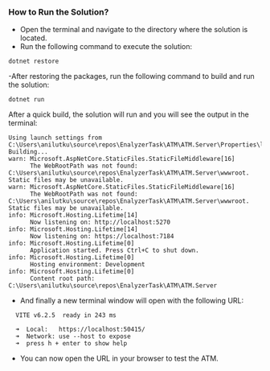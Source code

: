 ﻿### How to Run the Solution?

- Open the terminal and navigate to the directory where the solution is located.
- Run the following command to execute the solution:
```
dotnet restore
```
-After restoring the packages, run the following command to build and run the solution:
```
dotnet run
```
After a quick build, the solution will run and you will see the output in the terminal:

```
Using launch settings from C:\Users\anilutku\source\repos\EnalyzerTask\ATM\ATM.Server\Properties\launchSettings.json...
Building...
warn: Microsoft.AspNetCore.StaticFiles.StaticFileMiddleware[16]
      The WebRootPath was not found: C:\Users\anilutku\source\repos\EnalyzerTask\ATM\ATM.Server\wwwroot. Static files may be unavailable.
warn: Microsoft.AspNetCore.StaticFiles.StaticFileMiddleware[16]
      The WebRootPath was not found: C:\Users\anilutku\source\repos\EnalyzerTask\ATM\ATM.Server\wwwroot. Static files may be unavailable.
info: Microsoft.Hosting.Lifetime[14]
      Now listening on: http://localhost:5270
info: Microsoft.Hosting.Lifetime[14]
      Now listening on: https://localhost:7184
info: Microsoft.Hosting.Lifetime[0]
      Application started. Press Ctrl+C to shut down.
info: Microsoft.Hosting.Lifetime[0]
      Hosting environment: Development
info: Microsoft.Hosting.Lifetime[0]
      Content root path: C:\Users\anilutku\source\repos\EnalyzerTask\ATM\ATM.Server
```

- And finally a new terminal window will open with the following URL:
```
  VITE v6.2.5  ready in 243 ms

  ➜  Local:   https://localhost:50415/
  ➜  Network: use --host to expose
  ➜  press h + enter to show help
 ```
- You can now open the URL in your browser to test the ATM.